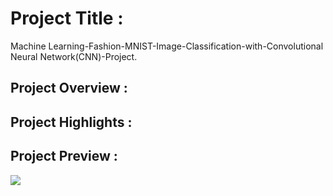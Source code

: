# Project Title :
Machine Learning-Fashion-MNIST-Image-Classification-with-Convolutional Neural Network(CNN)-Project.

## Project Overview :

## Project Highlights :
  
## Project Preview :
<img src="Images/Do not reject H0.png">
